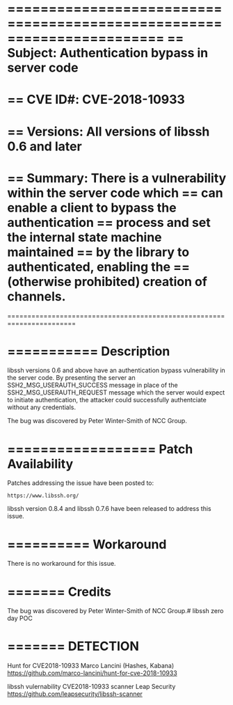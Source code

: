 =======================================================================
== Subject:    Authentication bypass in server code
==
== CVE ID#:    CVE-2018-10933
==
== Versions:   All versions of libssh 0.6 and later
==
== Summary:    There is a vulnerability within the server code which
==             can enable a client to bypass the authentication
==             process and set the internal state machine maintained
==             by the library to authenticated, enabling the
==             (otherwise prohibited) creation of channels.
==
=======================================================================

===========
Description
===========

libssh versions 0.6 and above have an authentication bypass vulnerability in
the server code.  By presenting the server an SSH2_MSG_USERAUTH_SUCCESS message
in place of the SSH2_MSG_USERAUTH_REQUEST message which the server would expect
to initiate authentication, the attacker could successfully authentciate
without any credentials.

The bug was discovered by Peter Winter-Smith of NCC Group.

==================
Patch Availability
==================

Patches addressing the issue have been posted to:

    https://www.libssh.org/

libssh version 0.8.4 and libssh 0.7.6 have been released to address this issue.

==========
Workaround
==========

There is no workaround for this issue.

=======
Credits
=======

The bug was discovered by Peter Winter-Smith of NCC Group.# libssh zero day POC

=======
DETECTION
=======
Hunt for CVE2018-10933 Marco Lancini (Hashes, Kabana)
https://github.com/marco-lancini/hunt-for-cve-2018-10933

libssh vulernability CVE2018-10933 scanner Leap Security 
https://github.com/leapsecurity/libssh-scanner
